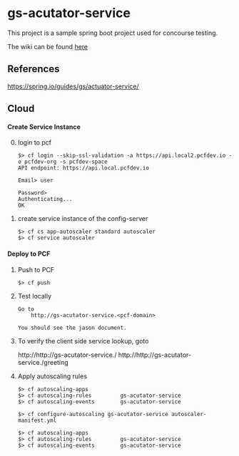 # gs-acutator-service

This project is a sample spring boot project used for concourse testing. 

The wiki can be found [here](https://github.com/akoranne/gs-acutator-service.wiki.git)


## References
https://spring.io/guides/gs/actuator-service/


## Cloud

#### Create Service Instance

0. login to pcf

	```
	$> cf login --skip-ssl-validation -a https://api.local2.pcfdev.io -o pcfdev-org -s pcfdev-space
	API endpoint: https://api.local.pcfdev.io
	
	Email> user
	
	Password>
	Authenticating...
	OK
	```

0. create service instance of the config-server

	```
	$> cf cs app-autoscaler standard autoscaler
	$> cf service autoscaler
	```

#### Deploy to PCF 
1. Push to PCF

	```
	$> cf push
	```

2. Test locally

	```
	Go to
		http://gs-acutator-service.<pcf-domain>
	 
	You should see the jason document.
	```
	
3. To verify the client side service lookup, goto
   
   	http://http://gs-acutator-service.<pcf-domain>/
   	http://http://gs-acutator-service.<pcf-domain>/greeting


4. Apply autoscaling rules
    ```
    $> cf autoscaling-apps      
    $> cf autoscaling-rules         gs-acutator-service
    $> cf autoscaling-events        gs-acutator-service

    $> cf configure-autoscaling gs-acutator-service autoscaler-manifest.yml

    $> cf autoscaling-apps      
    $> cf autoscaling-rules         gs-acutator-service
    $> cf autoscaling-events        gs-acutator-service


    ```